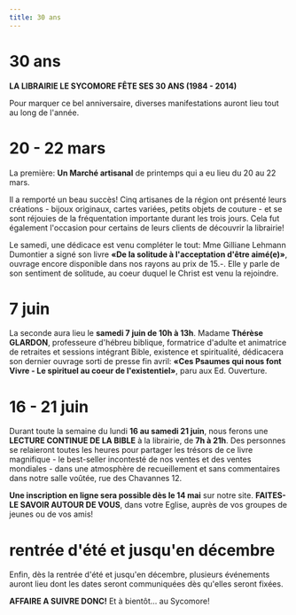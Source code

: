```yaml
---
title: 30 ans
---
```



30 ans
======

**LA LIBRAIRIE LE SYCOMORE FÊTE SES 30 ANS (1984 - 2014)**

Pour marquer ce bel anniversaire, diverses manifestations auront lieu tout au long de l'année.

20 - 22 mars
============

La première: **Un Marché artisanal** de printemps qui a eu lieu du 20 au 22 mars.

Il a remporté un beau succès! Cinq artisanes de la région ont présenté leurs créations - bijoux originaux, cartes variées, petits objets de couture - et se sont réjouies de la fréquentation importante durant les trois jours. Cela fut également l'occasion pour certains de leurs clients de découvrir la librairie!

Le samedi, une dédicace est venu compléter le tout: Mme Gilliane Lehmann Dumontier a signé son livre **«De la solitude à l'acceptation d'être aimé(e)»**, ouvrage encore disponible dans nos rayons au prix de 15.-. Elle y parle de son sentiment de solitude, au coeur duquel le Christ est venu la rejoindre.

7 juin
======

La seconde aura lieu le **samedi 7 juin de 10h à 13h**. Madame **Thérèse GLARDON**, professeure d'hébreu biblique, formatrice d'adulte et animatrice de retraites et sessions intégrant Bible, existence et spiritualité, dédicacera son dernier ouvrage sorti de presse fin avril: **«Ces Psaumes qui nous font Vivre - Le spirituel au coeur de l'existentiel»**, paru aux Ed. Ouverture.

16 - 21 juin
============

Durant toute la semaine du lundi **16 au samedi 21 juin**, nous ferons une **LECTURE CONTINUE DE LA BIBLE** à la librairie, de **7h à 21h**. Des personnes se relaieront toutes les heures pour partager les trésors de ce livre magnifique - le best-seller incontesté de nos ventes et des ventes mondiales - dans une atmosphère de recueillement et sans commentaires dans notre salle voûtée, rue des Chavannes 12.

**Une inscription en ligne sera possible dès le 14 mai** sur notre site. **FAITES-LE SAVOIR AUTOUR DE VOUS**, dans votre Eglise, auprès de vos groupes de jeunes ou de vos amis!

rentrée d'été et jusqu'en décembre
==================================

Enfin, dès la rentrée d'été et jusqu'en décembre, plusieurs événements auront lieu dont les dates seront communiquées dès qu'elles seront fixées.

**AFFAIRE A SUIVRE DONC!** Et à bientôt... au Sycomore!

 
